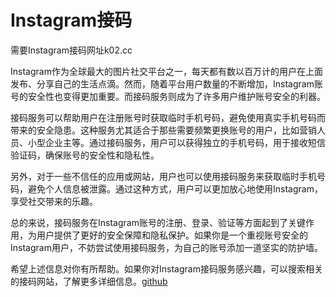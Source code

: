 # Instagram接码

需要Instagram接码网址k02.cc

Instagram作为全球最大的图片社交平台之一，每天都有数以百万计的用户在上面发布、分享自己的生活点滴。然而，随着平台用户数量的不断增加，Instagram账号的安全性也变得更加重要。而接码服务则成为了许多用户维护账号安全的利器。

接码服务可以帮助用户在注册账号时获取临时手机号码，避免使用真实手机号码而带来的安全隐患。这种服务尤其适合于那些需要频繁更换账号的用户，比如营销人员、小型企业主等。通过接码服务，用户可以获得独立的手机号码，用于接收短信验证码，确保账号的安全性和隐私性。

另外，对于一些不信任的应用或网站，用户也可以使用接码服务来获取临时手机号码，避免个人信息被泄露。通过这种方式，用户可以更加放心地使用Instagram，享受社交带来的乐趣。

总的来说，接码服务在Instagram账号的注册、登录、验证等方面起到了关键作用，为用户提供了更好的安全保障和隐私保护。如果你是一个重视账号安全的Instagram用户，不妨尝试使用接码服务，为自己的账号添加一道坚实的防护墙。

希望上述信息对你有所帮助。如果你对Instagram接码服务感兴趣，可以搜索相关的接码网站，了解更多详细信息。[github](https://github.com)